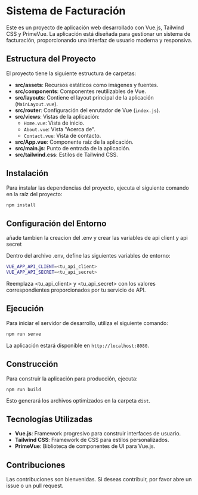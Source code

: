 # Sistema de Facturación

Este es un proyecto de aplicación web desarrollado con Vue.js, Tailwind CSS y PrimeVue. La aplicación está diseñada para gestionar un sistema de facturación, proporcionando una interfaz de usuario moderna y responsiva.

## Estructura del Proyecto

El proyecto tiene la siguiente estructura de carpetas:

- **src/assets**: Recursos estáticos como imágenes y fuentes.
- **src/components**: Componentes reutilizables de Vue.
- **src/layouts**: Contiene el layout principal de la aplicación (`MainLayout.vue`).
- **src/router**: Configuración del enrutador de Vue (`index.js`).
- **src/views**: Vistas de la aplicación:
  - `Home.vue`: Vista de inicio.
  - `About.vue`: Vista "Acerca de".
  - `Contact.vue`: Vista de contacto.
- **src/App.vue**: Componente raíz de la aplicación.
- **src/main.js**: Punto de entrada de la aplicación.
- **src/tailwind.css**: Estilos de Tailwind CSS.

## Instalación

Para instalar las dependencias del proyecto, ejecuta el siguiente comando en la raíz del proyecto:

```bash
npm install
```
## Configuración del Entorno

añade tambien la creacion del .env y crear las variables de api client y api secret

Dentro del archivo .env, define las siguientes variables de entorno:

```bash
VUE_APP_API_CLIENT=<tu_api_client>
VUE_APP_API_SECRET=<tu_api_secret>
```

Reemplaza <tu_api_client> y <tu_api_secret> con los valores correspondientes proporcionados por tu servicio de API.

## Ejecución

Para iniciar el servidor de desarrollo, utiliza el siguiente comando:

```bash
npm run serve
```

La aplicación estará disponible en `http://localhost:8080`.

## Construcción

Para construir la aplicación para producción, ejecuta:

```
npm run build
```

Esto generará los archivos optimizados en la carpeta `dist`.

## Tecnologías Utilizadas

- **Vue.js**: Framework progresivo para construir interfaces de usuario.
- **Tailwind CSS**: Framework de CSS para estilos personalizados.
- **PrimeVue**: Biblioteca de componentes de UI para Vue.js.

## Contribuciones

Las contribuciones son bienvenidas. Si deseas contribuir, por favor abre un issue o un pull request.